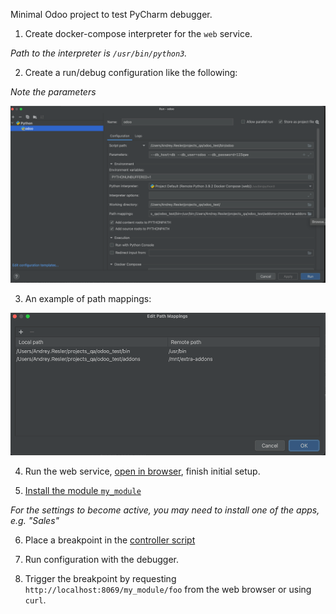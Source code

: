 Minimal Odoo project to test PyCharm debugger.

1. Create docker-compose interpreter for the `web` service.

*Path to the interpreter is `/usr/bin/python3`.*

2. Create a run/debug configuration like the following:

*Note the parameters*

![run config](screenshots/runconf.png)

3. An example of path mappings:

![path mapping](screenshots/pathmap.png)

4. Run the web service, [open in browser](http://localhost:8069), finish initial setup.

5. [Install the module `my_module`](https://www.odoo.com/documentation/16.0/administration/odoo_sh/getting_started/first_module.html#install-your-module)

*For the settings to become active, you may need to install one of the apps, e.g. "Sales"*

6. Place a breakpoint in the [controller script](https://github.com/aresler/odoo-dbg-test/blob/cb714de60a78f56ed30546445bcd48ff2101a0f4/addons/my_module/controllers/controllers.py#L8)

7. Run configuration with the debugger.

8. Trigger the breakpoint by requesting `http://localhost:8069/my_module/foo` from the web browser or using `curl`.
